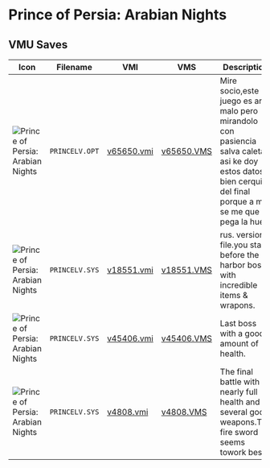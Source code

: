 # Prince of Persia: Arabian Nights

## VMU Saves

| Icon | Filename | VMI | VMS | Description |
|------|----------|-----|-----|-------------|
| ![Prince of Persia: Arabian Nights](../icons/PRINCELV.OPT.GIF) | `PRINCELV.OPT` | [v65650.vmi](v65650.vmi) | [v65650.VMS](v65650.VMS) | Mire socio,este juego es arto malo pero mirandolo con pasiencia salva caleta asi ke doy estos datos bien cerquita del final porque a mi se me que a pega la huea. 
| ![Prince of Persia: Arabian Nights](../icons/PRINCELV.SYS.GIF) | `PRINCELV.SYS` | [v18551.vmi](v18551.vmi) | [v18551.VMS](v18551.VMS) | rus. version file.you start before the harbor boss with incredible items & wrapons. 
| ![Prince of Persia: Arabian Nights](../icons/PRINCELV.SYS.GIF) | `PRINCELV.SYS` | [v45406.vmi](v45406.vmi) | [v45406.VMS](v45406.VMS) | Last boss with a good amount of health. 
| ![Prince of Persia: Arabian Nights](../icons/PRINCELV.SYS.GIF) | `PRINCELV.SYS` | [v4808.vmi](v4808.vmi) | [v4808.VMS](v4808.VMS) | The final battle with nearly full health and several good weapons.The fire sword seems towork best. 
